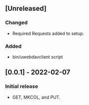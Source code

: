## [Unreleased]
### Changed
- Required Requests added to setup.

### Added
- bin/uwebdavclient script

## [0.0.1] - 2022-02-07
### Initial release
- GET, MKCOL, and PUT.

